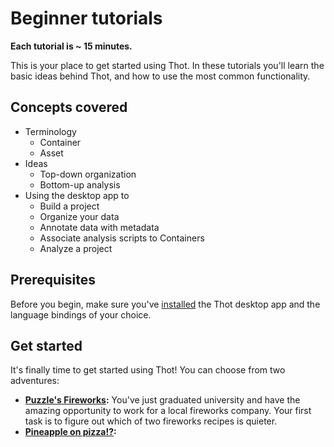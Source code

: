# Beginner tutorials
**Each tutorial is ~ 15 minutes.**

This is your place to get started using Thot. In these tutorials you'll learn the basic ideas behind Thot, and how to use the most common functionality.

## Concepts covered
+ Terminology
    - Container
    - Asset
+ Ideas
    - Top-down organization
    - Bottom-up analysis
+ Using the desktop app to
    - Build a project
    - Organize your data
    - Annotate data with metadata
    - Associate analysis scripts to Containers
    - Analyze a project


## Prerequisites
Before you begin, make sure you've [installed](/README.md#Install) the Thot desktop app and the language bindings of your choice.

## Get started
It's finally time to get started using Thot!
You can choose from two adventures:
+ **[Puzzle's Fireworks](fireworks):** You've just graduated university and have the amazing opportunity to work for a local fireworks company.
Your first task is to figure out which of two fireworks recipes is quieter.
+ **[Pineapple on pizza!?]():**
